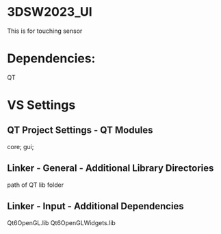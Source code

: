 # 3DSW2023_UI
This is for touching sensor

# Dependencies:
QT

# VS Settings
## QT Project Settings - QT Modules
core; 
gui;

## Linker - General - Additional Library Directories
path of QT lib folder

## Linker - Input - Additional Dependencies
Qt6OpenGL.lib
Qt6OpenGLWidgets.lib
